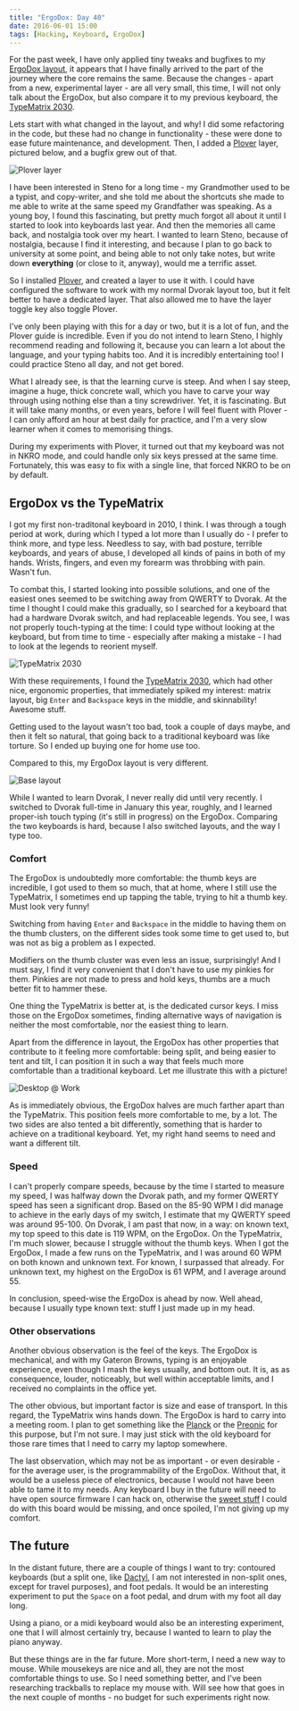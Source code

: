 ```yaml
---
title: "ErgoDox: Day 40"
date: 2016-06-01 15:00
tags: [Hacking, Keyboard, ErgoDox]
---
```


For the past week, I have only applied tiny tweaks and bugfixes to my
[ErgoDox layout][layout], it appears that I have finally arrived to the part of
the journey where the core remains the same. Because the changes - apart from a
new, experimental layer - are all very small, this time, I will not only talk
about the ErgoDox, but also compare it to my previous keyboard, the
[TypeMatrix 2030][typematrix].

 [layout]: https://github.com/algernon/ergodox-layout#algernons-layout
 [typematrix]: http://www.typematrix.com/2030/features.php

<!-- more -->

Lets start with what changed in the layout, and why! I did some refactoring in
the code, but these had no change in functionality - these were done to ease
future maintenance, and development. Then, I added a [Plover][plover] layer,
pictured below, and a bugfix grew out of that.

 [plover]: http://www.openstenoproject.org/plover/

 ![Plover layer](/assets/asylum/images/posts/ergodox-day-40/plover-layer.png)
 
I have been interested in Steno for a long time - my Grandmother used to be a
typist, and copy-writer, and she told me about the shortcuts she made to me able
to write at the same speed my Grandfather was speaking. As a young boy, I found
this fascinating, but pretty much forgot all about it until I started to look
into keyboards last year. And then the memories all came back, and nostalgia
took over my heart. I wanted to learn Steno, because of nostalgia, because I
find it interesting, and because I plan to go back to university at some point,
and being able to not only take notes, but write down **everything** (or close
to it, anyway), would me a terrific asset.

So I installed [Plover][plover], and created a layer to use it with. I could
have configured the software to work with my normal Dvorak layout too, but it
felt better to have a dedicated layer. That also allowed me to have the layer
toggle key also toggle Plover.

I've only been playing with this for a day or two, but it is a lot of fun, and
the Plover guide is incredible. Even if you do not intend to learn Steno, I
highly recommend reading and following it, because you can learn a lot about the
language, and your typing habits too. And it is incredibly entertaining too! I
could practice Steno all day, and not get bored.

What I already see, is that the learning curve is steep. And when I say steep,
imagine a huge, thick concrete wall, which you have to carve your way through
using nothing else than a tiny screwdriver. Yet, it is fascinating. But it will
take many months, or even years, before I will feel fluent with Plover - I can
only afford an hour at best daily for practice, and I'm a very slow learner when
it comes to memorising things.

During my experiments with Plover, it turned out that my keyboard was not in
NKRO mode, and could handle only six keys pressed at the same time. Fortunately,
this was easy to fix with a single line, that forced NKRO to be on by default.

## ErgoDox vs the TypeMatrix

I got my first non-traditonal keyboard in 2010, I think. I was through a tough
period at work, during which I typed a lot more than I usually do - I prefer to
think more, and type less. Needless to say, with bad posture, terrible
keyboards, and years of abuse, I developed all kinds of pains in both of my
hands. Wrists, fingers, and even my forearm was throbbing with pain. Wasn't fun.

To combat this, I started looking into possible solutions, and one of the
easiest ones seemed to be switching away from QWERTY to Dvorak. At the time I
thought I could make this gradually, so I searched for a keyboard that had a
hardware Dvorak switch, and had replaceable legends. You see, I was not properly
touch-typing at the time: I could type without looking at the keyboard, but from
time to time - especially after making a mistake - I had to look at the legends
to reorient myself.

 ![TypeMatrix 2030](/assets/asylum/images/posts/looking-for-a-keyboard/typematrix-2030.jpg)

With these requirements, I found the [TypeMatrix 2030][typematrix], which had
other nice, ergonomic properties, that immediately spiked my interest: matrix
layout, big `Enter` and `Backspace` keys in the middle, and skinnability!
Awesome stuff.

 [typematrix]: http://www.typematrix.com/2030/features.php

Getting used to the layout wasn't too bad, took a couple of days maybe, and then
it felt so natural, that going back to a traditional keyboard was like torture.
So I ended up buying one for home use too.

Compared to this, my ErgoDox layout is very different.

 ![Base layout](/assets/asylum/images/posts/ergodox-day-34/base-layer.png)

While I wanted to learn Dvorak, I never really did until very recently. I
switched to Dvorak full-time in January this year, roughly, and I learned
proper-ish touch typing (it's still in progress) on the ErgoDox. Comparing the
two keyboards is hard, because I also switched layouts, and the way I type too.

### Comfort

The ErgoDox is undoubtedly more comfortable: the thumb keys are incredible, I
got used to them so much, that at home, where I still use the TypeMatrix, I
sometimes end up tapping the table, trying to hit a thumb key. Must look very
funny!

Switching from having `Enter` and `Backspace` in the middle to having them on
the thumb clusters, on the different sides took some time to get used to, but
was not as big a problem as I expected.

Modifiers on the thumb cluster was even less an issue, surprisingly! And I must
say, I find it very convenient that I don't have to use my pinkies for them.
Pinkies are not made to press and hold keys, thumbs are a much better fit to
hammer these.

One thing the TypeMatrix is better at, is the dedicated cursor keys. I miss
those on the ErgoDox sometimes, finding alternative ways of navigation is
neither the most comfortable, nor the easiest thing to learn.

Apart from the difference in layout, the ErgoDox has other properties that
contribute to it feeling more comfortable: being split, and being easier to tent
and tilt, I can position it in such a way that feels much more comfortable than
a traditional keyboard. Let me illustrate this with a picture!

 ![Desktop @ Work](/assets/asylum/images/posts/ergodox-day-40/desk.jpg)
 
As is immediately obvious, the ErgoDox halves are much farther apart than the
TypeMatrix. This position feels more comfortable to me, by a lot. The two sides
are also tented a bit differently, something that is harder to achieve on a
traditional keyboard. Yet, my right hand seems to need and want a different
tilt.

### Speed

I can't properly compare speeds, because by the time I started to measure my
speed, I was halfway down the Dvorak path, and my former QWERTY speed has seen a
significant drop. Based on the 85-90 WPM I did manage to achieve in the early
days of my switch, I estimate that my QWERTY speed was around 95-100. On Dvorak,
I am past that now, in a way: on known text, my top speed to this date is 119
WPM, on the ErgoDox. On the TypeMatrix, I'm much slower, because I struggle
without the thumb keys. When I got the ErgoDox, I made a few runs on the
TypeMatrix, and I was around 60 WPM on both known and unknown text. For known, I
surpassed that already. For unknown text, my highest on the ErgoDox is 61 WPM,
and I average around 55.

In conclusion, speed-wise the ErgoDox is ahead by now. Well ahead, because I
usually type known text: stuff I just made up in my head.

### Other observations

Another obvious observation is the feel of the keys. The ErgoDox is mechanical,
and with my Gateron Browns, typing is an enjoyable experience, even though I
mash the keys usually, and bottom out. It is, as as consequence, louder,
noticeably, but well within acceptable limits, and I received no complaints in
the office yet.

The other obvious, but important factor is size and ease of transport. In this
regard, the TypeMatrix wins hands down. The ErgoDox is hard to carry into a
meeting room. I plan to get something like the [Planck][planck] or the
[Preonic][preonic] for this purpose, but I'm not sure. I may just stick with the
old keyboard for those rare times that I need to carry my laptop somewhere.

 [planck]: http://olkb.com/planck/
 [preonic]: http://olkb.com/preonic/
 
The last observation, which may not be as important - or even desirable - for
the average user, is the programmability of the ErgoDox. Without that, it would
be a useless piece of electronics, because I would not have been able to tame it
to my needs. Any keyboard I buy in the future will need to have open source
firmware I can hack on, otherwise the [sweet stuff][blog:day-34] I could do with
this board would be missing, and once spoiled, I'm not giving up my comfort.

 [blog:day-34]: /blog/2016/05/26/ergodox-day-34/

## The future

In the distant future, there are a couple of things I want to try: contoured
keyboards (but a split one, like [Dactyl][dactyl], I am not interested in
non-split ones, except for travel purposes), and foot pedals. It would be an
interesting experiment to put the `Space` on a foot pedal, and drum with my foot
all day long.

 [dactyl]: https://github.com/adereth/dactyl-keyboard

Using a piano, or a midi keyboard would also be an interesting experiment, one
that I will almost certainly try, because I wanted to learn to play the piano
anyway.

But these things are in the far future. More short-term, I need a new way to
mouse. While mousekeys are nice and all, they are not the most comfortable
things to use. So I need something better, and I've been researching trackballs
to replace my mouse with. Will see how that goes in the next couple of months -
no budget for such experiments right now.

